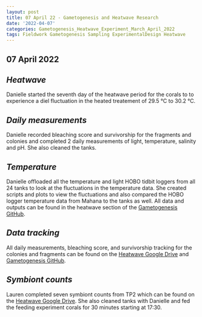 ```yaml
---
layout: post
title: 07 April 22 - Gametogenesis and Heatwave Research
date: '2022-04-07'
categories: Gametogenesis_Heatwave_Experiment_March_April_2022
tags: Fieldwork Gametogenesis Sampling ExperimentalDesign Heatwave
---
```


## 07 April 2022

## *Heatwave*
Danielle started the seventh day of the heatwave period for the corals to to experience a diel fluctuation in the heated treatement of 29.5 °C to 30.2 °C.

## *Daily measurements*
Danielle recorded bleaching score and survivorship for the fragments and colonies  and completed 2 daily measurements of light, temperature, salinity and pH. She also cleaned the tanks.

## *Temperature*
Danielle offloaded all the temperature and light HOBO tidbit loggers from all 24 tanks to look at the fluctuations in the temperature data. She created scripts and plots to view the fluctuations and also compared the HOBO logger temperature data from Mahana to the tanks as well. All data and outputs can be found in the heatwave section of the [Gametogenesis GitHub](https://github.com/daniellembecker/Gametogenesis/tree/main/heatwave/output/HOBO_temp_light_tanks).

## *Data tracking*
All daily measurements, bleaching score, and survivorship tracking for the colonies and fragments can be found on the [Heatwave Google Drive](https://drive.google.com/drive/u/0/folders/1f0I4fi72gqcFtxoOj08j3n1DRL2GLVKw) and [Gametogenesis GitHub](https://github.com/daniellembecker/Gametogenesis).

## *Symbiont counts*

Lauren completed seven symbiont counts from TP2 which can be found on the [Heatwave Google Drive](https://docs.google.com/spreadsheets/d/1XjJUqWlBUcQ3gkTz14-S40f86YkT71feAB96AMA3Wis/edit#gid=0). She also cleaned tanks with Danielle and fed the feeding experiment corals for 30 minutes starting at 17:30.
